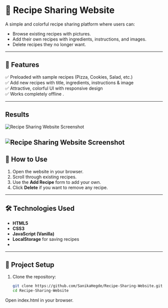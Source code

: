 # 🍴 Recipe Sharing Website  

A simple and colorful recipe sharing platform where users can:  
- Browse existing recipes with pictures.  
- Add their own recipes with ingredients, instructions, and images.  
- Delete recipes they no longer want.  

---

## 🌟 Features  
✅ Preloaded with sample recipes (Pizza, Cookies, Salad, etc.)  
✅ Add new recipes with title, ingredients, instructions & image  
✅ Attractive, colorful UI with responsive design  
✅ Works completely offline .

---

## Results   

![Recipe Sharing Website Screenshot]("https://github.com/user-attachments/assets/b96b0aa6-ded7-444d-b706-5a3843a651e9"
)  

![Recipe Sharing Website Screenshot](https://github.com/SanikaHegde/Recipe-Sharing-Website/issues/1)
---

## 🚀 How to Use  
1. Open the website in your browser.  
2. Scroll through existing recipes.  
3. Use the **Add Recipe** form to add your own.  
4. Click **Delete** if you want to remove any recipe.  

---

## 🛠️ Technologies Used  
- **HTML5**  
- **CSS3**  
- **JavaScript (Vanilla)**  
- **LocalStorage** for saving recipes
- 
---

## 📂 Project Setup  
1. Clone the repository:  
   ```bash
   git clone https://github.com/SanikaHegde/Recipe-Sharing-Website.git
   cd Recipe-Sharing-Website
Open index.html in your browser.




